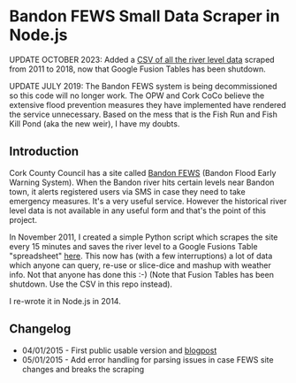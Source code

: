 # Bandon FEWS Small Data Scraper in Node.js

UPDATE OCTOBER 2023: Added a [CSV of all the river level data](https://raw.githubusercontent.com/conoro/bandonfews-nodejs/master/bandon_fews_river_level_2011_to_2018.csv) scraped from 2011 to 2018, now that Google Fusion Tables has been shutdown.

UPDATE JULY 2019: The Bandon FEWS system is being decommissioned so this code will no longer work. The OPW and Cork CoCo believe the extensive flood prevention measures they have implemented have rendered the service unnecessary. Based on the mess that is the Fish Run and Fish Kill Pond (aka the new weir), I have my doubts.

## Introduction
Cork County Council has a site called [Bandon FEWS](http://www.bandonfloodwarning.ie/) (Bandon Flood Early Warning System). When the Bandon river hits certain levels near Bandon town, it alerts registered users via SMS in case they need to take emergency measures. It's a very useful service. However the historical river level data is not available in any useful form and that's the point of this project.

In November 2011, I created a simple Python script which scrapes the site every 15 minutes and saves the river level to a Google Fusions Table "spreadsheet" [here](https://www.google.com/fusiontables/DataSource?docid=103YIcARoxuaWT7NfZ8mVBzY554sF_3ONYC1N3DE#rows:id=1). This now has (with a few interruptions) a lot of data which anyone can query, re-use or slice-dice and mashup with weather info. Not that anyone has done this :-) (Note that Fusion Tables has been shutdown. Use the CSV in this repo instead).

I re-wrote it in Node.js in 2014.

## Changelog
* 04/01/2015 - First public usable version and [blogpost](http://conoroneill.net/bandon-flood-warning-data-now-scraped-to-google-fusion-tables-using-nodejs)
* 05/01/2015 - Add error handling for parsing issues in case FEWS site changes and breaks the scraping

